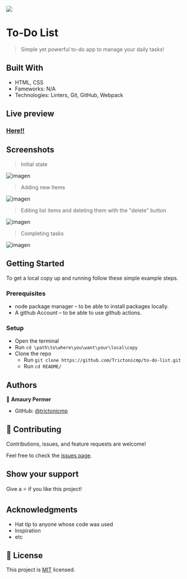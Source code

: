 ![](https://img.shields.io/badge/Microverse-blueviolet)

# To-Do List

> Simple yet powerful to-do app to manage your daily tasks!


## Built With

- HTML, CSS
- Fameworks: N/A
- Technologies: Linters, Git, GitHub, Webpack

## Live preview
### [Here!!](https://trictonicmp.github.io/to-do-list/)

## Screenshots
> Initial state

![imagen](https://user-images.githubusercontent.com/11634112/165835674-3538b3f0-7fb3-4232-8a80-195f4fe1fc27.png)
> Adding new Items

![imagen](https://user-images.githubusercontent.com/11634112/165835885-ce6ef129-ad8a-4deb-a07e-649e14f63427.png)
> Editing list items and deleting them with the "delete" button

![imagen](https://user-images.githubusercontent.com/11634112/165836099-f1faa229-8fbd-4e7f-8541-2ca2aed299a0.png)
> Completing tasks

![imagen](https://user-images.githubusercontent.com/11634112/165836578-7c213bfe-2707-49dc-beae-a8fb172881ac.png)


## Getting Started

To get a local copy up and running follow these simple example steps.

### Prerequisites

* node package manager – to be able to install packages locally.
* A github Account – to be able to use github actions.


### Setup
* Open the terminal
* Run ```cd \path\to\where\you\want\your\local\copy```
* Clone the repo
  * Run ```git clone https://github.com/Trictonicmp/to-do-list.git```
  * Run ```cd README/```



## Authors

👤 **Amaury Permer**

- GitHub: [@trictonicmp](https://github.com/Trictonicmp)


## 🤝 Contributing

Contributions, issues, and feature requests are welcome!

Feel free to check the [issues page](../../issues/).

## Show your support

Give a ⭐️ if you like this project!

## Acknowledgments

- Hat tip to anyone whose code was used
- Inspiration
- etc

## 📝 License

This project is [MIT](./MIT.md) licensed.
